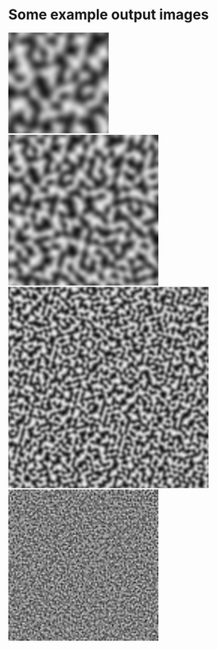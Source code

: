 # Some example output images
<img src="examples/simplex50x50.png" alt="50x50 Simplex Noise Map" width="40%"/>
<img src="examples/simplex100x100.png" alt="100x100 Simplex Noise Map" width="60%"/>
<img src="examples/simplex500x500.png" alt="500x500 Simplex Noise Map" width="80%"/>
<img src="examples/simplex100x100dense.png" alt="Dense 100x100 Simplex Noise Map" width="60%"/>
